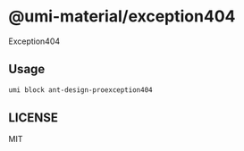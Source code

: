 # @umi-material/exception404

Exception404

## Usage

```sh
umi block ant-design-proexception404
```

## LICENSE

MIT
